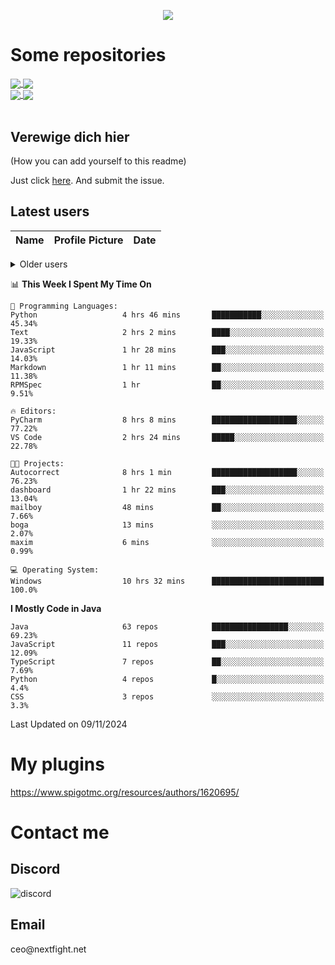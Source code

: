 <p align="center">
  <a href="https://github.com/max1mde">
    <img src="https://readme-typing-svg.demolab.com?font=Permanent+Marker&size=30&duration=4100&color=8C63F7&center=true&multiline=false&random=false&width=749&height=55&lines=Здрасти шпасти!;Hi;Moin moin meine aktiven Freunde;Servus;Привет сигма" /></a>
</p>

<div align="left">

<h1>Some repositories</h1>
<a href="https://github.com/max1mde/FancyPhysics">
  <img align="center" src="https://denvercoder1-github-readme-stats.vercel.app/api/pin/?username=max1mde&repo=FancyPhysics&theme=react&bg_color=1F222E&title_color=8C63F7&hide_border=true&icon_color=F8D866&show_icons=true" />
</a>
<a href="https://github.com/max1mde/ChatBubblesAPI">
  <img align="center" src="https://denvercoder1-github-readme-stats.vercel.app/api/pin/?username=max1mde&repo=ChatBubblesAPI&theme=react&bg_color=1F222E&title_color=8C63F7&hide_border=true&icon_color=F8D866&show_icons=true" />
</a>
<br>
<a href="https://github.com/max1mde/HologramAPI">
  <img align="center" src="https://denvercoder1-github-readme-stats.vercel.app/api/pin/?username=max1mde&repo=HologramAPI&theme=react&bg_color=1F222E&title_color=8C63F7&hide_border=true&icon_color=F8D866&show_icons=true" />
</a>
<a href="https://github.com/max1mde/FIX">
  <img align="center" src="https://denvercoder1-github-readme-stats.vercel.app/api/pin/?username=max1mde&repo=FIX&theme=react&bg_color=1F222E&title_color=8C63F7&hide_border=true&icon_color=F8D866&show_icons=true" />
</a>
<br>
<br>

## Verewige dich hier 
(How you can add yourself to this readme)

Just click [here](https://github.com/max1mde/max1mde/issues/new?title=Submit%20yourself&body=Just%20press%20%27Submit%20new%20issue%27.%20You%20don%27t%20need%20to%20do%20anything%20else.%27%0AWhen%20this%20issue%20is%20closed%20by%20the%20bot,%20the%20README%20will%20be%20updated.).
And submit the issue.

## Latest users
<!--START_SECTION:users-->
| Name | Profile Picture | Date |
| ---- | ---------------- | ---- |
<!--END_SECTION:users-->

<details>
<summary>Older users</summary>

<!--START_SECTION:old_users-->
| Name | Profile Picture | Date |
| ---- | ---------------- | ---- |
| [User4](https://github.com/User4) | <img src="https://avatars.githubusercontent.com/User4" width="30" height="30" /> | 2024-11-06 |
| [User5](https://github.com/User5) | <img src="https://avatars.githubusercontent.com/User5" width="30" height="30" /> | 2024-11-05 |
<!--END_SECTION:old_users-->

</details>

<!--START_SECTION:waka-->
📊 **This Week I Spent My Time On** 

```text
💬 Programming Languages: 
Python                   4 hrs 46 mins       ███████████░░░░░░░░░░░░░░   45.34% 
Text                     2 hrs 2 mins        ████░░░░░░░░░░░░░░░░░░░░░   19.33% 
JavaScript               1 hr 28 mins        ███░░░░░░░░░░░░░░░░░░░░░░   14.03% 
Markdown                 1 hr 11 mins        ██░░░░░░░░░░░░░░░░░░░░░░░   11.38% 
RPMSpec                  1 hr                ██░░░░░░░░░░░░░░░░░░░░░░░   9.51%

🔥 Editors: 
PyCharm                  8 hrs 8 mins        ███████████████████░░░░░░   77.22% 
VS Code                  2 hrs 24 mins       █████░░░░░░░░░░░░░░░░░░░░   22.78%

🐱‍💻 Projects: 
Autocorrect              8 hrs 1 min         ███████████████████░░░░░░   76.23% 
dashboard                1 hr 22 mins        ███░░░░░░░░░░░░░░░░░░░░░░   13.04% 
mailboy                  48 mins             ██░░░░░░░░░░░░░░░░░░░░░░░   7.66% 
boga                     13 mins             ░░░░░░░░░░░░░░░░░░░░░░░░░   2.07% 
maxim                    6 mins              ░░░░░░░░░░░░░░░░░░░░░░░░░   0.99%

💻 Operating System: 
Windows                  10 hrs 32 mins      █████████████████████████   100.0%

```

**I Mostly Code in Java** 

```text
Java                     63 repos            █████████████████░░░░░░░░   69.23% 
JavaScript               11 repos            ███░░░░░░░░░░░░░░░░░░░░░░   12.09% 
TypeScript               7 repos             ██░░░░░░░░░░░░░░░░░░░░░░░   7.69% 
Python                   4 repos             █░░░░░░░░░░░░░░░░░░░░░░░░   4.4% 
CSS                      3 repos             ░░░░░░░░░░░░░░░░░░░░░░░░░   3.3%

```



 Last Updated on 09/11/2024
<!--END_SECTION:waka-->

# My plugins
https://www.spigotmc.org/resources/authors/1620695/

<h1>Contact me</h1>

<h2>Discord</h2>  
<img src="https://lanyard.cnrad.dev/api/759334613335670805" alt="discord">

<h2>Email</h2>  
ceo@nextfight.net
